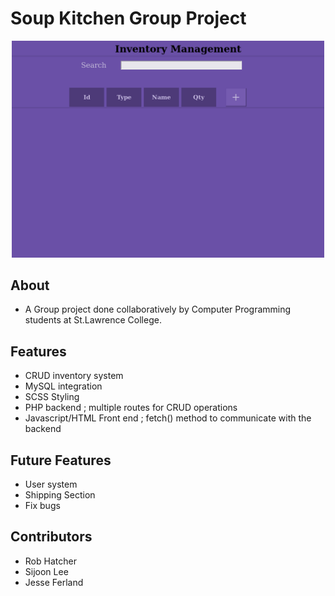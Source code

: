 # Soup Kitchen Group Project
<p align ="center"> 
  <img src = "https://github.com/Rhatcher94/SoupKitchen/raw/master/crud.gif" width = "500"/> 
</p>  
  
## About
- A Group project done collaboratively by Computer Programming students at St.Lawrence College.

## Features
- CRUD inventory system
- MySQL integration
- SCSS Styling
- PHP backend ; multiple routes for CRUD operations
- Javascript/HTML Front end ; fetch() method to communicate with the backend 

## Future Features
- User system
- Shipping Section
- Fix bugs

## Contributors
- Rob Hatcher
- Sijoon Lee
- Jesse Ferland
